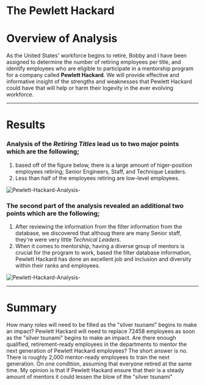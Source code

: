 # The Pewlett Hackard # 

# Overview of Analysis #
As the United States' workforce begins to retire, Bobby and I have been assigned to determine the number of retiring employees per title, and identify employees who are eligible to participate in a mentorship program for a company called **Pewlett Hackard**. We will provide effective and informative insight of the strengths and weaknesses that Pewlett Hackard could have that will help or harm their logevity in the ever evolving workforce. 

------------------------------------------------------------------------------------------------------------------------------------------------------------------------
# Results #
### Analysis of the *Retiring Titles* lead us to two major points which are the following; ###
  1. based off of the figure below, there is a large amount of higer-position employees retiring; Senior Engineers, Staff, and Technique Leaders.
  2. Less than half of the employees retiring are low-level employees.
 
 ![Pewlett-Hackard-Analysis-](https://github.com/Aszeal/Pewlett-Hackard-Analysis-/blob/main/Analysis/Screenshot%20(83).png)
 
### The second part of the analysis revealed an additional two points which are the following; ###
  1. After reviewing the information from the filter information from the database, we discovered that althoug there are many Senior staff, they're were very little  *Technical Leaders*.
  2. When it comes to mentorship, having a diverse group of mentors is crucial for the program to work, based the filter database information, Pewlett Hackard has done     an excellent job and inclusion and diversity within their ranks and employees.



![Pewlett-Hackard-Analysis-](https://github.com/Aszeal/Pewlett-Hackard-Analysis-/blob/main/Analysis/Screenshot%20(84).png)

-----------------------------------------------------------------------------------------------------------------------------------------------------------------------
# Summary #  

How many roles will need to be filled as the "silver tsunami" begins to make an impact?
Pewlett Hackard will need to replace 72458 employees as soon as the "silver tsunami" begins to make an impact.
Are there enough qualified, retirement-ready employees in the departments to mentor the next generation of Pewlett Hackard employees?
The short answer is no. There is roughly 2,000 mentor-ready employees to train the next generation. On one condition, assuming that everyone retired at the same time. My opinion is that if Pewlett Hackard ensure that their is a steady amount of mentors it could lessen the blow of the "silver tsunami"
